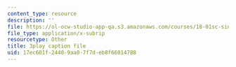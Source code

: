 ```yaml
---
content_type: resource
description: ''
file: https://ol-ocw-studio-app-qa.s3.amazonaws.com/courses/18-01sc-single-variable-calculus-fall-2010/17ec601f24409aa07f7deb8f66014788_sRIDVAcoG5A.srt
file_type: application/x-subrip
resourcetype: Other
title: 3play caption file
uid: 17ec601f-2440-9aa0-7f7d-eb8f66014788
---
```

